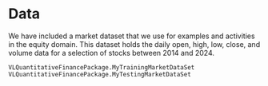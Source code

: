 # Data
We have included a market dataset that we use for examples and activities in the equity domain. This dataset holds the daily open, high, low, close, and volume data for a selection of stocks between 2014 and 2024. 


```@docs
VLQuantitativeFinancePackage.MyTrainingMarketDataSet
VLQuantitativeFinancePackage.MyTestingMarketDataSet
```